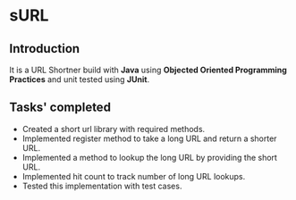 # sURL
## Introduction
It is a URL Shortner build with **Java** using **Objected Oriented Programming Practices** and unit tested using **JUnit**.
## Tasks' completed
- Created a short url library with required methods.
- Implemented register method to take a long URL and return a shorter URL.
- Implemented a method to lookup the long URL by providing the short URL.
- Implemented hit count to track number of long URL lookups.
- Tested this implementation with test cases.
